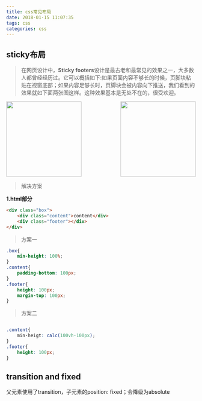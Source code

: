 ```yaml
---
title: css常见布局
date: 2018-01-15 11:07:35
tags: css
categories: css
---
```


<div><!-- more--></div>


## sticky布局

> 在网页设计中，**Sticky footers**设计是最古老和最常见的效果之一，大多数人都曾经经历过。它可以概括如下:如果页面内容不够长的时候，页脚块粘贴在视窗底部；如果内容足够长时，页脚块会被内容向下推送，我们看到的效果就如下面两张图这样。这种效果基本是无处不在的，很受欢迎。

<div style="display:flex;justify-content:space-between;align-items:center;">
    <img src="https://www.w3cplus.com/sites/default/files/blogs/2015/1507/css-secrets-7-21.png" style="display:inline-block;width:200px;border:none;">
    <img src="https://www.w3cplus.com/sites/default/files/blogs/2015/1507/css-secrets-7-22.png" style="display:inline-block;width:200px;border:none;">
</div>


> 解决方案


**1.html部分**

```html
<div class="box">
	<div class="content">content</div>
	<div class="footer"></div>
</div>

```


> 方案一

```css
.box{
	min-height: 100%;
}
.content{
	padding-bottom: 100px;
}
.footer{
	height: 100px;
	margin-top: 100px;
}
```

> 方案二

```css

.content{
	min-heigt: calc(100vh-100px);
}
.footer{
	height: 100px;
}
```

## transition and fixed

父元素使用了transition，子元素的position: fixed；会降级为absolute

